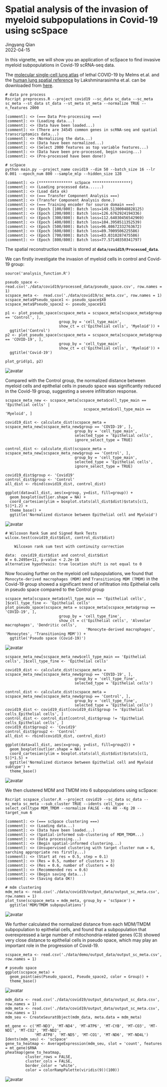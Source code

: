 # Spatial analysis of the invasion of myeloid subpopulations in Covid-19 using scSpace

Jingyang Qian  
2022-04-15

In this vignette, we will show you an application of scSpace to find invasive myeloid subpopulations in Covid-19 
scRNA-seq data.

The [molecular single-cell lung atlas](https://pubmed.ncbi.nlm.nih.gov/33915568/) of lethal COVID-19 by Melms et.al. and the 
[human lung spatial reference](https://www.ncbi.nlm.nih.gov/geo/query/acc.cgi?acc=GSE178361) by Lakshminarasimha et.al. can be downloaded from
[here](https://github.com/FowardYang/scSpace_develop).

```
# data pre process
Rscript preprocess.R --project covid19 --sc_data sc_data --sc_meta sc_meta --st_data st_data --st_meta st_meta --normalize TRUE --n_features 2000

[comment]: <> (=== Data Pre-processing ===)
[comment]: <> (Loading data...)
[comment]: <> (Data have been loaded...)
[comment]: <> (There are 34545 common genes in scRNA-seq and spatial transcriptomics data...)
[comment]: <> (Normalizing the data...)
[comment]: <> (Data have been normalized...)
[comment]: <> (Select 2000 features as top variable features...)
[comment]: <> (Data have been pre-processed, begin saving...)
[comment]: <> (Pre-processed have been done!)

# scSpace
python main.py --project_name covid19 --dim 50 --batch_size 16 --lr 0.001 --epoch_num 800 --sample_mlp --hidden_size 128

[comment]: <> (*************** scSpace *****************)
[comment]: <> (Loading processed data......)
[comment]: <> (Load data ok)
[comment]: <> (=== Transfer Component Analysis ===)
[comment]: <> (Transfer Component Analysis done.)
[comment]: <> (=== Training encoder for source domain ===)
[comment]: <> (Epoch [100/800]: Batch loss=149.51300048828125)
[comment]: <> (Epoch [200/800]: Batch loss=126.6762924194336)
[comment]: <> (Epoch [300/800]: Batch loss=112.64030456542969)
[comment]: <> (Epoch [400/800]: Batch loss=104.3958511352539)
[comment]: <> (Epoch [500/800]: Batch loss=96.08672332763672)
[comment]: <> (Epoch [600/800]: Batch loss=89.7009506225586)
[comment]: <> (Epoch [700/800]: Batch loss=83.0310287475586)
[comment]: <> (Epoch [800/800]: Batch loss=77.57140350341797)
```

The spatial reconstruction result is stored at __`data/covid19/Processed_data`__.

We can firstly investigate the invasion of myeloid cells in control and Covid-19 group:
```
source('analysis_function.R')

pseudo_space <- read.csv('./data/covid19/processed_data/pseudo_space.csv', row.names = 1)
scspace_meta <-  read.csv('./data/covid19/sc_meta.csv', row.names = 1)
scspace_meta$Pseudo_space1 <- pseudo_space$X0
scspace_meta$Pseudo_space2 <- pseudo_space$X1

p1 <- plot_pseudo_space(scspace_meta = scspace_meta[scspace_meta$group == 'Control', ], 
                        group_by = 'cell_type_main',
                        show_ct = c('Epithelial cells', 'Myeloid')) +
  ggtitle('Control')
p2 <- plot_pseudo_space(scspace_meta = scspace_meta[scspace_meta$group == 'COVID-19', ], 
                        group_by = 'cell_type_main',
                        show_ct = c('Epithelial cells', 'Myeloid')) +
  ggtitle('Covid-19')

plot_grid(p1, p2)
```
![avatar](img/covid19_mye.png)

Compared with the Control group, the normalized distance between myeloid cells and epithelial cells in pseudo space was 
significantly reduced in the Covid-19 group, suggesting a severe infiltration response.

```
scspace_meta_new <- scspace_meta[scspace_meta$cell_type_main == 'Epithelial cells' |
                                   scspace_meta$cell_type_main == 'Myeloid', ]

covid19_dist <- calculate_dist(scspace_meta = scspace_meta_new[scspace_meta_new$group == 'COVID-19', ],
                               group_by = 'cell_type_main',
                               selected_type = 'Epithelial cells',
                               ignore_select_type = TRUE)

control_dist <- calculate_dist(scspace_meta = scspace_meta_new[scspace_meta_new$group == 'Control', ],
                               group_by = 'cell_type_main',
                               selected_type = 'Epithelial cells',
                               ignore_select_type = TRUE)

covid19_dist$group <- 'Covid19'
control_dist$group <- 'Control'
all_dist <- rbind(covid19_dist, control_dist)

ggplot(data=all_dist, aes(x=group, y=dist, fill=group)) +
  geom_boxplot(outlier.shape = NA) +
  coord_cartesian(ylim = boxplot.stats(all_dist$dist)$stats[c(1, 5)]*1.2) + 
  theme_base() + 
  ggtitle('Normalized distance between Epithelial cell and Myeloid')
```
![avatar](img/covid19_mye_to_epi.png)

```
# Wilcoxon Rank Sum and Signed Rank Tests
wilcox.test(covid19_dist$dist, control_dist$dist)
```
```
	Wilcoxon rank sum test with continuity correction

data:  covid19_dist$dist and control_dist$dist
W = 6.2495e+11, p-value < 2.2e-16
alternative hypothesis: true location shift is not equal to 0
```

Now focusing further on the myeloid cell subpopulations, we found that `Monocyte-derived macrophages (MDM)`
and `Transitioning MDM (TMDM)` in the Covid-19 group showed a significant trend of infiltration into Epithelial cells in 
pseudo space compared to the Control group 

```
scspace_meta[scspace_meta$cell_type_main == 'Epithelial cells', ]$cell_type_fine <- 'Epithelial cells'
plot_pseudo_space(scspace_meta = scspace_meta[scspace_meta$group == 'COVID-19', ], 
                        group_by = 'cell_type_fine',
                        show_ct = c('Epithelial cells', 'Alveolar macrophages', 'Dendritic cells',
                                    'Monocyte-derived macrophages', 'Monocytes', 'Transitioning MDM')) +
  ggtitle('Pseudo space (Covid-19)')
```
![avatar](img/covid19_mye_sub.png)

```
scspace_meta_new[scspace_meta_new$cell_type_main == 'Epithelial cells', ]$cell_type_fine <- 'Epithelial cells'

covid19_dist <- calculate_dist(scspace_meta = scspace_meta_new[scspace_meta_new$group == 'COVID-19', ],
                               group_by = 'cell_type_fine',
                               selected_type = 'Epithelial cells')

control_dist <- calculate_dist(scspace_meta = scspace_meta_new[scspace_meta_new$group == 'Control', ],
                               group_by = 'cell_type_fine',
                               selected_type = 'Epithelial cells')
covid19_dist <- covid19_dist[covid19_dist$group != 'Epithelial cells_Epithelial cells', ]
control_dist <- control_dist[control_dist$group != 'Epithelial cells_Epithelial cells', ]
covid19_dist$group2 <- 'Covid19'
control_dist$group2 <- 'Control'
all_dist <- rbind(covid19_dist, control_dist)

ggplot(data=all_dist, aes(x=group, y=dist, fill=group2)) +
  geom_boxplot(outlier.shape = NA) +
  coord_cartesian(ylim = boxplot.stats(all_dist$dist)$stats[c(1, 5)]*1.5) + 
  ggtitle('Normalized distance between Epithelial cell and Myeloid subtype') +
  theme_base()
```
![avatar](img/covid19_mye_sub_to_epi.png)

We then clustered MDM and TMDM into 6 subpopulations using scSpace:

```
Rscript scspace_cluster.R --project covid19 --sc_data sc_data --sc_meta sc_meta --sub_cluster TRUE --idents cell_type --select_celltype MDM_TMDM --normalize FALSE --Ks 40 --Kg 20 --target_num 6

[comment]: <> (=== scSpace clustering ===)
[comment]: <> (Loading data...)
[comment]: <> (Data have been loaded...)
[comment]: <> (Spatial-informed sub-clustering of MDM_TMDM...)
[comment]: <> (Data processing...)
[comment]: <> (Begin spatial-informed clustering...)
[comment]: <> (Unsupervised clustering with target cluster num = 6, sarching appropriate res firstly...)
[comment]: <> (Start at res = 0.5, step = 0.1)
[comment]: <> (Res = 0.5, number of clusters = 3)
[comment]: <> (Res = 0.6, number of clusters = 6)
[comment]: <> (Recommended res = 0.6)
[comment]: <> (Begin saving data...)
[comment]: <> (Saving data OK!)

# mdm clustering
mdm_meta <- read.csv('./data/covid19/output_data/output_sc_meta.csv', row.names = 1)
plot_tsne(scspace_meta = mdm_meta, group_by = 'scSpace') +
  ggtitle('MDM/TMDM subpopulations')
```
![avatar](img/covid19_mdm_sub.png)

We further calculated the normalized distance from each MDM/TMDM subpopulation to epithelial cells, and found that a 
subpopulation that overexpressed a large number of mitochondria-related genes (C3) showed very close distance to epithelial 
cells in pseudo space, which may play an important role in the progression of Covid-19.
```
scspace_meta <- read.csv('./data/demo/output_data/output_sc_meta.csv', row.names = 1)

# pseudo space
ggplot(scspace_meta) +
  geom_point(aes(Pseudo_space1, Pseudo_space2, color = Group)) +
  theme_base()
```
![avatar](img/covid19_mdm_sub_to_epi.png)

```
mdm_data <- read.csv('./data/covid19/output_data/output_sc_data.csv', row.names = 1)
mdm_meta <- read.csv('./data/covid19/output_data/output_sc_meta.csv', row.names = 1)
mdm_seu <- CreateSeuratObject(mdm_data, meta.data = mdm_meta)

mt_gene <- c('MT-ND3', 'MT-ND4', 'MT-ATP6', 'MT-CYB', 'MT-CO3', 'MT-ND1', 'MT-CO2', 'MT-ND2', 
             'MT-ATP8', 'MT-ND5', 'MT-CO1', 'MT-ND6', 'MT-ND4L')
Idents(mdm_seu) <- 'scSpace'
gene_to_heatmap <- AverageExpression(mdm_seu, slot = 'count', features = mt_gene)$RNA
pheatmap(gene_to_heatmap, 
         cluster_rows = FALSE, 
         cluster_cols = FALSE,
         border_color = 'white',
         color = colorRampPalette(viridis(9))(100))
```
![avatar](img/covid19_mtgene.png)

